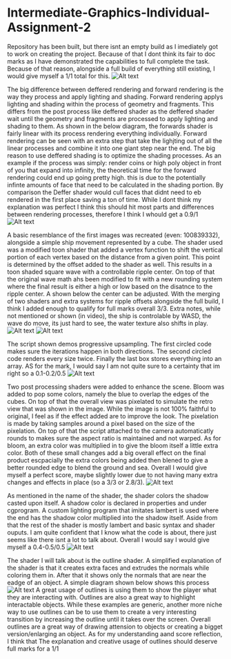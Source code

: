 # Intermediate-Graphics-Individual-Assignment-2

Repository has been built, but there isnt an empty build as I imediately got to work on creating the project. Because of that I dont think its fair to doc marks as I have demonstrated the capabilities to full complete the task. Because of that reason, alongside a full build of everything still existing, I would give myself a 1/1 total for this.
![Alt text](gitignore.PNG "gitignore")

The big difference between deffered rendering and forward rendering is the way they process and apply lighting and shading. Forward rendering applys lighting and shading within the process of geometry and fragments. This differs from the post process like deffered shader as the deffered shader wait until the geometry and fragments are processed to apply lighting and shading to them. As shown in the below diagram, the forwards shader is fairly linear with its process rendering everything individually. Forward rendering can be seen with an extra step that take the lighjting out of all the linear processes and combine it into one giant step near the end.  The big reason to use deffered shading is to optimize the shading processes. As an example if the process was simply: render coins or high poly object in front of you that expand into infinity, the theoretical time for the forward rendering could end up going pretty high. this is due to the potentially infinte amounts of face that need to be calculated in the shading portion. By comparison the Deffer shader would cull faces that didnt need to eb rendered in the first place saving a ton of time. While I dont think my explanation was perfect I think this should hit most parts and differences between rendering processes, therefore I think I whould get a 0.9/1
![Alt text](DandFrendering.PNG "gitignore")

A basic resemblance of the first images was recreated (even: 100839332), alongside a simple ship movement represented by a cube. The shader used was a modified toon shader that added a vertex function to shift the vertical portion of each vertex based on the distance from a given point. This point is determined by the offset added to the shader as well. This results in a toon shaded square wave with a controllable ripple center. On top of that the original wave math ahs been modified to fit with a new rounding system where the final result is either a high or low based on the disatnce to the ripple center. A shown below the center can be adjusted. With the merging of two shaders and extra systems for ripple offsets alongside the full build, I think I added enough to qualify for full marks overall 3/3. Extra notes, while not mentioned or shown (in video), the ship is controlable by WASD, the wave do move, its just hard to see, the water texture also shifts in play.
![Alt text](toonshadedsquarewaves.PNG "gitignore")
![Alt text](toonshadedsquarewaves2.PNG "gitignore")

The script shown demos progressive upsampling. The first circled code makes sure the iterations happen in both directions. The second circled code renders every size twice. Finally the last box stores everything into an array. AS for the mark, I would say I am not quite sure to a certainty that im right so a 0.1-0.2/0.5
![Alt text](code1.PNG "gitignore")

Two post processing shaders were added to enhance the scene. Bloom was added to pop some colors, namely the blue to overlap the edges of the cubes. On top of that the overall view was pixelated to simulate the retro view that was shown in the image. While the image is not 100% faithful to original, I feel as if the effect added are to improve the look. The pixelation is made by taking samples around a pixel based on the size of the pixelation. On top of that the script attached to the camera automaticatly rounds to makes sure the aspect ratio is maintained and not warped. As for bloom, an extra color was multiplied in to give the bloom itself a little extra color. Both of these small changes add a big overall effect on the final product escpacially the extra colors being added then blened to give a better rounded edge to blend the ground and sea. Overall I would give myself a perfect score, maybe slightly lower due to not having many extra changes and effects in place (so a 3/3 or 2.8/3).
![Alt text](bloomandpixelation.PNG "gitignore")


As mentioned in the name of the shader, the shader colors the shadow casted upon itself. A shadow color is declared in properties and under cgprogram. A custom lighting program that imitates lambert is used where the end has the shadow color multiplied into the shadow itself. Aside from that the rest of the shader is mostly lambert and basic syntax and shader ouputs. I am quite confident that I know what the code is about, there just seems like there isnt a lot to talk about. Overall I would say I would give myself a 0.4-0.5/0.5
![Alt text](code2.PNG "gitignore")

The shader I will talk about is the outline shader. A simplified explanation of the shader is that it creates extra faces and extrudes the normals while coloring them in. After that it shows only the normals that are near the eadge of an object. A simple diagram shown below shows this process
![Alt text](outline.PNG "gitignore")
A great usage of outlines is using them to show the player what they are interacting with. Outlines are also a great way to highlight interactable objects. While these examples are generic, another more niche way to use outlines can be to use them to create a very interesting transition by increasing the outline until it takes over the screen. Overall outlines are a great way of drawing attension to objects or creating a bigget version/enlarging an object. As for my understanding aand score reflection, I think that The explanation and creative usage of outlines should deserve full marks for a 1/1

